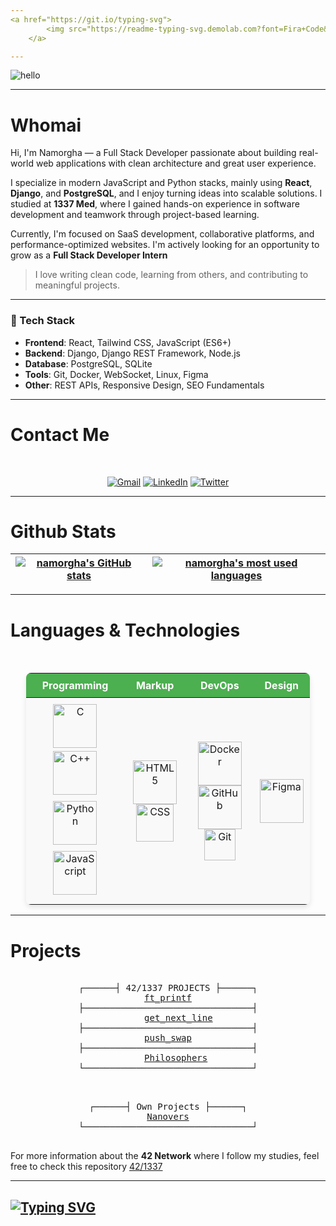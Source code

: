 ```yaml
---
<a href="https://git.io/typing-svg">
        <img src="https://readme-typing-svg.demolab.com?font=Fira+Code&weight=100&size=30&pause=1000&color=%2323F715&width=435&lines=Hi%2C+I%E2%80%99m+Nassro!;Developer+%26+Tech+Enthusiast.;Check+out+my+projects!;Let's+connect!" alt="Typing SVG" />
    </a>

---
```


![hello](https://github.com/user-attachments/assets/e3590807-9483-4c68-af82-f5411d0bf015)


---

# Whomai


Hi, I'm Namorgha — a Full Stack Developer passionate about building real-world web applications with clean architecture and great user experience.

I specialize in modern JavaScript and Python stacks, mainly using **React**, **Django**, and **PostgreSQL**, and I enjoy turning ideas into scalable solutions. I studied at **1337 Med**, where I gained hands-on experience in software development and teamwork through project-based learning.

Currently, I'm focused on SaaS development, collaborative platforms, and performance-optimized websites. I'm actively looking for an opportunity to grow as a **Full Stack Developer Intern**

> I love writing clean code, learning from others, and contributing to meaningful projects.

  ---

  
### 🔧 Tech Stack
- **Frontend**: React, Tailwind CSS, JavaScript (ES6+)
- **Backend**: Django, Django REST Framework, Node.js
- **Database**: PostgreSQL, SQLite
- **Tools**: Git, Docker, WebSocket, Linux, Figma
- **Other**: REST APIs, Responsive Design, SEO Fundamentals

---

# Contact Me

<div align = "center">

<br>

[![Gmail](https://img.shields.io/badge/Gmail-D14836?style=for-the-badge&logo=gmail&logoColor=white)](mailto:namorgha94@gmail.com)
[![LinkedIn](https://img.shields.io/badge/linkedin-%230077B5.svg?style=for-the-badge&logo=linkedin&logoColor=white)](https://www.linkedin.com/in/nassrelah-amorgha-766a81262/)
[![Twitter](https://img.shields.io/badge/Twitter-%231DA1F2.svg?style=for-the-badge&logo=Twitter&logoColor=white)](https://twitter.com/P3r53u53)

</div>

---

# Github Stats

<div align="center">

| [![namorgha's GitHub stats](https://github-readme-stats-git-masterrstaa-rickstaa.vercel.app/api?username=namorgha&count_private=true&show_icons=true&hide=issues&hide_border=true&theme=jolly)](https://github.com/namorgha?tab=repositories) | [![namorgha's most used languages](https://github-readme-stats-git-masterrstaa-rickstaa.vercel.app/api/top-langs/?username=namorgha&layout=compact&hide_border=true&theme=jolly)](https://github.com/namorgha?tab=repositories) |
|:-:|:-:|

</div>

---

# Languages & Technologies

<br />

<div align="center">
  <table style="border-spacing: 0; width: 90%; max-width: 500px; border-radius: 8px; overflow: hidden; box-shadow: 0 4px 8px rgba(0, 0, 0, 0.1);">
    <thead style="background-color: #4CAF50; color: white;">
      <tr>
        <th style="padding: 9px; text-align: center;">Programming</th>
        <th style="padding: 9px; text-align: center;">Markup</th>
        <th style="padding: 9px; text-align: center;">DevOps</th>
        <th style="padding: 9px; text-align: center;">Design</th>
      </tr>
    </thead>
    <tbody style="background-color: #f9f9f9;">
      <tr>
        <td style="padding: 10px; text-align: center;">
            <img src="https://img.shields.io/badge/-C-00599C?style=flat&logo=c&logoColor=white" alt="C" style="width: 70px;"/>
            <img src="https://img.shields.io/badge/-C++-00599C?style=flat&logo=c%2B%2B&logoColor=white" alt="C++" style="width: 70px; margin: 5px;"/>
            <img src="https://img.shields.io/badge/-Python-3776AB?style=flat&logo=python&logoColor=white" alt="Python" style="width: 70px; margin: 5px;"/>
            <img src="https://img.shields.io/badge/-JavaScript-F7DF1E?style=flat&logo=javascript&logoColor=black" alt="JavaScript" style="width: 70px; margin: 5px;"/>
          </div>
        </td>
        <td style="padding: 10px; text-align: center;">
          <div style="display: flex; flex-wrap: wrap; justify-content: center;">
            <img src="https://img.shields.io/badge/-HTML5-E34F26?style=flat&logo=html5&logoColor=white" alt="HTML5" style="width: 70px;"/>
            <img src="https://img.shields.io/badge/-CSS-1572B6?style=flat&logo=css3&logoColor=white" alt="CSS" style="width: 60px;"/>
          </div>
        </td>
        <td style="padding: 10px; text-align: center;">
          <div style="display: flex; flex-wrap: wrap; justify-content: center;">
            <img src="https://img.shields.io/badge/-Docker-2496ED?style=flat&logo=docker&logoColor=white" alt="Docker" style="width: 70px;"/>
            <img src="https://img.shields.io/badge/-GitHub-181717?style=flat&logo=github&logoColor=white" alt="GitHub" style="width: 70px;"/>
            <img src="https://img.shields.io/badge/-Git-F05032?style=flat&logo=git&logoColor=white" alt="Git" style="width: 50px;"/>
          </div>
        </td>
        <td style="padding: 10px; text-align: center;">
          <div style="display: flex; flex-wrap: wrap; justify-content: center;">
            <img src="https://img.shields.io/badge/-Figma-F24E1E?style=flat&logo=figma&logoColor=white" alt="Figma" style="width: 70px;"/>
          </div>
        </td>
      </tr>
    </tbody>
  </table>
</div>


---

# Projects

<pre>
<div align = "center">
┌──────┤ 42/1337 PROJECTS ├──────┐
 <a href="https://github.com/namorgha/ft_printf">ft_printf</a> 
├────────────────────────────────┤
    <a href="https://github.com/namorgha/get_next_line">get_next_line</a>
├────────────────────────────────┤
<a href="https://github.com/namorgha/push_swap">push_swap</a>
├────────────────────────────────┤
   <a href="https://github.com/namorgha/Philosophers">Philosophers</a>
└────────────────────────────────┘
</div>
</pre>

<pre>
<div align = "center">
┌──────┤ Own Projects ├──────┐
 <a href="https://nanovers.org">Nanovers</a> 
└────────────────────────────────┘
</div>
</pre>

For more information about the **42 Network** where I follow my studies, feel free to check this repository [42/1337](https://github.com/Namorgha/42-Network)

---
<a href="https://git.io/typing-svg"><img src="https://readme-typing-svg.demolab.com?font=Fira+Code&weight=900&size=30&letterSpacing=hard&duration=4000&pause=2000&color=35F724&vCenter=true&width=486&height=103&lines=Appreciate+your+visit!;Happy+coding!+%F0%9F%98%8A" alt="Typing SVG" /></a>
---
